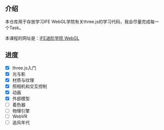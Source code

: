 ## 介绍
本仓库用于存放学习IFE WebGL学院有关three.js的学习代码，我会尽量完成每一个Task。

本课程的网址是：[IFE进阶学院 WebGL](http://ife.baidu.com/course/all)

## 进度
- [x] three.js入门
- [x] 光与影
- [x] 材质与纹理
- [x] 照相机和交互控制
- [x] 动画
- [x] 外部模型
- [ ] 着色器
- [ ] 物理引擎
- [ ] WebVR
- [ ] 追风年代
